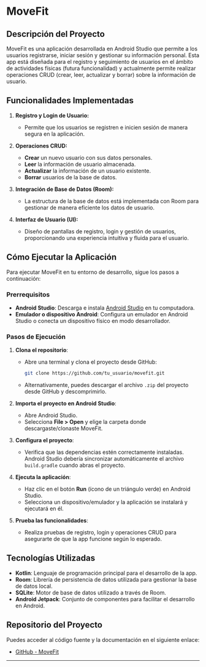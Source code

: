 # MoveFit

## Descripción del Proyecto
MoveFit es una aplicación desarrollada en Android Studio que permite a los usuarios registrarse, iniciar sesión y gestionar su información personal. Esta app está diseñada para el registro y seguimiento de usuarios en el ámbito de actividades físicas (futura funcionalidad) y actualmente permite realizar operaciones CRUD (crear, leer, actualizar y borrar) sobre la información de usuario.

## Funcionalidades Implementadas
1. **Registro y Login de Usuario:**
    - Permite que los usuarios se registren e inicien sesión de manera segura en la aplicación.

2. **Operaciones CRUD:**
    - **Crear** un nuevo usuario con sus datos personales.
    - **Leer** la información de usuario almacenada.
    - **Actualizar** la información de un usuario existente.
    - **Borrar** usuarios de la base de datos.

3. **Integración de Base de Datos (Room):**
    - La estructura de la base de datos está implementada con Room para gestionar de manera eficiente los datos de usuario.

4. **Interfaz de Usuario (UI):**
    - Diseño de pantallas de registro, login y gestión de usuarios, proporcionando una experiencia intuitiva y fluida para el usuario.

## Cómo Ejecutar la Aplicación
Para ejecutar MoveFit en tu entorno de desarrollo, sigue los pasos a continuación:

### Prerrequisitos
- **Android Studio**: Descarga e instala [Android Studio](https://developer.android.com/studio) en tu computadora.
- **Emulador o dispositivo Android**: Configura un emulador en Android Studio o conecta un dispositivo físico en modo desarrollador.

### Pasos de Ejecución
1. **Clona el repositorio**:
    - Abre una terminal y clona el proyecto desde GitHub:
      ```bash
      git clone https://github.com/tu_usuario/movefit.git
      ```
    - Alternativamente, puedes descargar el archivo `.zip` del proyecto desde GitHub y descomprimirlo.

2. **Importa el proyecto en Android Studio**:
    - Abre Android Studio.
    - Selecciona **File > Open** y elige la carpeta donde descargaste/clonaste MoveFit.

3. **Configura el proyecto**:
    - Verifica que las dependencias estén correctamente instaladas. Android Studio debería sincronizar automáticamente el archivo `build.gradle` cuando abras el proyecto.

4. **Ejecuta la aplicación**:
    - Haz clic en el botón **Run** (ícono de un triángulo verde) en Android Studio.
    - Selecciona un dispositivo/emulador y la aplicación se instalará y ejecutará en él.

5. **Prueba las funcionalidades**:
    - Realiza pruebas de registro, login y operaciones CRUD para asegurarte de que la app funcione según lo esperado.

## Tecnologías Utilizadas
- **Kotlin**: Lenguaje de programación principal para el desarrollo de la app.
- **Room**: Librería de persistencia de datos utilizada para gestionar la base de datos local.
- **SQLite**: Motor de base de datos utilizado a través de Room.
- **Android Jetpack**: Conjunto de componentes para facilitar el desarrollo en Android.

## Repositorio del Proyecto
Puedes acceder al código fuente y la documentación en el siguiente enlace:
- [GitHub - MoveFit](https://github.com/BryanAlexis7/MoveFit11.git)

---
